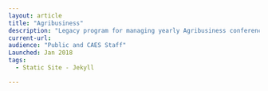 ```yaml
---
layout: article
title: "Agribusiness"
description: "Legacy program for managing yearly Agribusiness conference, including attendee tracking and materials distribution."
current-url: 
audience: "Public and CAES Staff"
Launched: Jan 2018
tags: 
  - Static Site - Jekyll

---
```

